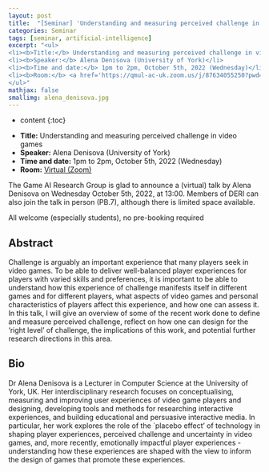 ```yaml
---
layout: post
title:  "[Seminar] 'Understanding and measuring perceived challenge in video games' by Alena Denisova"
categories: Seminar
tags: [seminar, artificial-intelligence]
excerpt: "<ul>
<li><b>Title:</b> Understanding and measuring perceived challenge in video games</li>
<li><b>Speaker:</b> Alena Denisova (University of York)</li> 
<li><b>Time and date:</b> 1pm to 2pm, October 5th, 2022 (Wednesday)</li>
<li><b>Room:</b> <a href='https://qmul-ac-uk.zoom.us/j/87634055250?pwd=YkNNVUFKWFhIU21hZ2lLM2tCT3V2dz09'>Virtual (Zoom)</a></li>
</ul>"
mathjax: false
smallimg: alena_denisova.jpg
---
```


* content
{:toc}

<ul>
<li><b>Title:</b> Understanding and measuring perceived challenge in video games</li>
<li><b>Speaker:</b> Alena Denisova (University of York)</li> 
<li><b>Time and date:</b> 1pm to 2pm, October 5th, 2022 (Wednesday)</li>
<li><b>Room:</b> <a href='https://qmul-ac-uk.zoom.us/j/87634055250?pwd=YkNNVUFKWFhIU21hZ2lLM2tCT3V2dz09'>Virtual (Zoom)</a></li>
</ul>

The Game AI Research Group is glad to announce a (virtual) talk by Alena Denisova on Wednesday October 5th, 2022, at 13:00. Members of DERI can also join the talk in person (PB.7), although there is limited space available.

All welcome (especially students), no pre-booking required 

## Abstract

Challenge is arguably an important experience that many players seek in video games. To be able to deliver well-balanced player experiences for players with varied skills and preferences, it is important to be able to understand how this experience of challenge manifests itself in different games and for different players, what aspects of video games and personal characteristics of players affect this experience, and how one can assess it. In this talk, I will give an overview of some of the recent work done to define and measure perceived challenge, reflect on how one can design for the ‘right level’ of challenge, the implications of this work, and potential further research directions in this area.

## Bio

Dr Alena Denisova is a Lecturer in Computer Science at the University of York, UK. Her interdisciplinary research focuses on conceptualising, measuring and improving user experiences of video game players and designing, developing tools and methods for researching interactive experiences, and building educational and persuasive interactive media. In particular, her work explores the role of the `placebo effect’ of technology in shaping player experiences, perceived challenge and uncertainty in video games, and, more recently, emotionally impactful player experiences - understanding how these experiences are shaped with the view to inform the design of games that promote these experiences.
